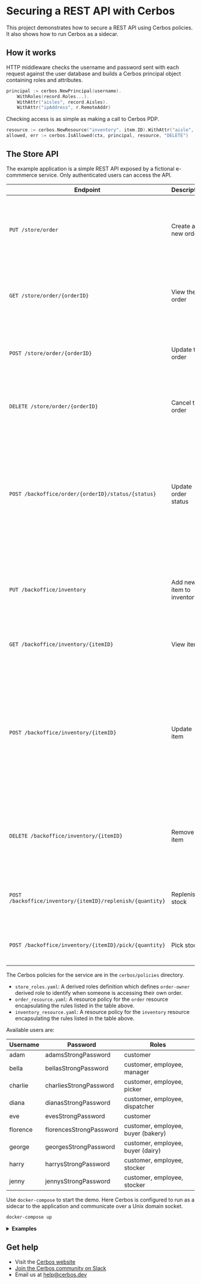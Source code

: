 Securing a REST API with Cerbos
===============================

This project demonstrates how to secure a REST API using Cerbos policies. It also shows how to run Cerbos as a sidecar.


How it works
------------

HTTP middleware checks the username and password sent with each request against the user database and builds a Cerbos principal object containing roles and attributes.

```go
principal := cerbos.NewPrincipal(username).
    WithRoles(record.Roles...).
    WithAttr("aisles", record.Aisles).
    WithAttr("ipAddress", r.RemoteAddr)
```

Checking access is as simple as making a call to Cerbos PDP.

```go
resource := cerbos.NewResource("inventory", item.ID).WithAttr("aisle", item.Aisle)
allowed, err := cerbos.IsAllowed(ctx, principal, resource, "DELETE")
```


The Store API
-------------

The example application is a simple REST API exposed by a fictional e-commmerce service. Only authenticated users can access the API.

| Endpoint | Description | Rules |
| -------- | ----------- | ------------ |
| `PUT /store/order`            | Create a new order | Only customers can create orders. Each order must contain at least two items. |
| `GET /store/order/{orderID}`  | View the order | Customers can only view their own orders. Store employees can view any order. |
| `POST /store/order/{orderID}` | Update the order | Customers can update their own orders as long as the status is `PENDING` |
| `DELETE /store/order/{orderID}` | Cancel the order | Customers can cancel their own orders as long the status is `PENDING` |
| `POST /backoffice/order/{orderID}/status/{status}` | Update order status | Pickers can change status from `PENDING` to `PICKING` and `PICKING` to `PICKED`. Dispatchers can change status from `PICKED` to `DISPATCHED`. Managers can change the status to anything. |
| `PUT /backoffice/inventory` | Add new item to inventory | Only buyers who are in charge of that category or managers can add new items |
| `GET /backoffice/inventory/{itemID}` | View item | Any employee can view inventory items |
| `POST /backoffice/inventory/{itemID}` | Update item | Buyers who are in charge of that category can update the item provided that the new price is within 10% of the previous price. Managers can update without any restrictions |
| `DELETE /backoffice/inventory/{itemID}` | Remove item | Only buyers who are in charge of that category or managers can remove items |
| `POST /backoffice/inventory/{itemID}/replenish/{quantity}` | Replenish stock | Only stockers and managers can replenish stock |
| `POST /backoffice/inventory/{itemID}/pick/{quantity}` | Pick stock | Only pickers and managers can pick stock |


The Cerbos policies for the service are in the `cerbos/policies` directory.

- `store_roles.yaml`: A derived roles definition which defines `order-owner` derived role to identify when someone is accessing their own order.
- `order_resource.yaml`: A resource policy for the `order` resource encapsulating the rules listed in the table above.
- `inventory_resource.yaml`: A resource policy for the `inventory` resource encapsulating the rules listed in the table above.


Available users are:

| Username | Password | Roles |
| -------- | -------- | ----- |
| adam     | adamsStrongPassword    | customer |
| bella    | bellasStrongPassword   | customer, employee, manager |
| charlie  | charliesStrongPassword | customer, employee, picker |
| diana    | dianasStrongPassword   | customer, employee, dispatcher |
| eve      | evesStrongPassword     | customer
| florence | florencesStrongPassword| customer, employee, buyer (bakery) |
| george   | georgesStrongPassword  | customer, employee, buyer (dairy) |
| harry    | harrysStrongPassword   | customer, employee, stocker |
| jenny    | jennysStrongPassword   | customer, employee, stocker |


Use `docker-compose` to start the demo. Here Cerbos is configured to run as a sidecar to the application and communicate over a Unix domain socket.

```sh
docker-compose up
```

<details>
<summary><b>Examples</b></summary>


**Adam tries to create an order with a single item**

```sh
curl -i -u adam:adamsStrongPassword -XPUT http://localhost:9999/store/order -d '{"items": {"eggs": 12}}'
```
```
{
  "message": "Operation not allowed"
}
```

**Adam has enough items in the order**

```sh
curl -i -u adam:adamsStrongPassword -XPUT http://localhost:9999/store/order -d '{"items": {"eggs": 12, "milk": 1}}'
```
```
{
  "orderID": 1
}
```

**Adam can view his own order**

```sh
curl -i -u adam:adamsStrongPassword -XGET http://localhost:9999/store/order/1
```
```
{
  "id": 1,
  "items": {
    "eggs": 12,
    "milk": 1
  },
  "owner": "adam",
  "status": "PENDING"
}
```

**Eve cannot view Adam's order**

```sh
curl -i -u eve:evesStrongPassword -XGET http://localhost:9999/store/order/1
```
```
{
  "message": "Operation not allowed"
}
```

**Bella can view Adam's order**

```sh
curl -i -u bella:bellasStrongPassword -XGET http://localhost:9999/store/order/1
```
```
{
  "id": 1,
  "items": {
    "eggs": 12,
    "milk": 1
  },
  "owner": "adam",
  "status": "PENDING"
}
```

**Adam can update his pending order**

```sh
curl -i -u adam:adamsStrongPassword -XPOST http://localhost:9999/store/order/1 -d '{"items": {"eggs": 24, "milk": 1, "bread": 1}}'
```
```
{
  "message": "Order updated"
}
```

**Charlie cannot set order status to PICKED because it is not in PICKING status**

```sh
curl -i -u charlie:charliesStrongPassword -XPOST http://localhost:9999/backoffice/order/1/status/PICKED
```
```
{
  "message": "Operation not allowed"
}
```

**Charlie can set order status to PICKING**

```sh
curl -i -u charlie:charliesStrongPassword -XPOST http://localhost:9999/backoffice/order/1/status/PICKING
```
```
{
  "message": "Order status updated"
}
```

**Adam cannot update his order because it is not pending**

```sh
curl -i -u adam:adamsStrongPassword -XPOST http://localhost:9999/store/order/1 -d '{"items": {"eggs": 24, "milk": 1, "bread": 1}}'
```
```
{
  "message": "Operation not allowed"
}
```

**Florence can add an item to the bakery aisle**

```sh
curl -i -u florence:florencesStrongPassword -XPUT http://localhost:9999/backoffice/inventory -d '{"id":"white_bread", "aisle":"bakery", "price":110}'
```
```
{
  "message": "Item added"
}
```

**Florence cannot add an item to the dairy aisle**

```sh
curl -i -u florence:florencesStrongPassword -XPUT http://localhost:9999/backoffice/inventory -d '{"id":"skimmed_milk", "aisle":"dairy", "price":120}'
```
```
{
  "message": "Operation not allowed"
}
```

**Florence can increase the price of an item up to 10%**

```sh
curl -i -u florence:florencesStrongPassword -XPOST http://localhost:9999/backoffice/inventory/white_bread -d '{"id":"white_bread", "aisle":"bakery", "price":120}'
```
```
{
  "message": "Item updated"
}
```

**Florence cannot increase the price of an item more than 10%**

```sh
curl -i -u florence:florencesStrongPassword -XPOST http://localhost:9999/backoffice/inventory/white_bread -d '{"id":"white_bread", "aisle":"bakery", "price":220}'
```
```
{
  "message": "Operation not allowed"
}
```

**Bella can increase the price of an item by any amount**

```sh
curl -i -u bella:bellasStrongPassword -XPOST http://localhost:9999/backoffice/inventory/white_bread -d '{"id":"white_bread", "aisle":"bakery", "price":220}'
```
```
{
  "message": "Item updated"
}
```

**Harry can replenish stock**

```sh
curl -i -u harry:harrysStrongPassword -XPOST http://localhost:9999/backoffice/inventory/white_bread/replenish/10
```
```
{
  "newQuantity": 10
}
```

**Harry cannot pick stock**

```sh
curl -i -u harry:harrysStrongPassword -XPOST http://localhost:9999/backoffice/inventory/white_bread/pick/1
```
```
{
  "message": "Operation not allowed"
}
```

**Charlie can pick stock**

```sh
curl -i -u charlie:charliesStrongPassword -XPOST http://localhost:9999/backoffice/inventory/white_bread/pick/1
```
```
{
  "newQuantity": 9
}
```

**Charlie cannot replenish stock**

```sh
curl -i -u charlie:charliesStrongPassword -XPOST http://localhost:9999/backoffice/inventory/white_bread/replenish/10
```
```
{
  "message": "Operation not allowed"
}
```

**Bella can delete an item from inventory**

```sh
curl -i -u bella:bellasStrongPassword -XDELETE http://localhost:9999/backoffice/inventory/white_bread
```
```
{
  "message": "Item deleted"
}
```
</details>


Get help
--------

- Visit the [Cerbos website](https://cerbos.dev)
- [Join the Cerbos community on Slack](http://go.cerbos.io/slack)
- Email us at help@cerbos.dev

